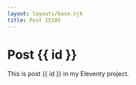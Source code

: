 ```yaml
---
layout: layouts/base.njk
title: Post 15105
---
```


# Post {{ id }}

This is post {{ id }} in my Eleventy project.
